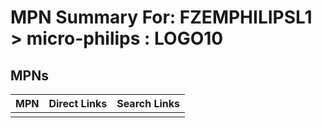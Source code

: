 



# MPN Summary For: FZEMPHILIPSL1 > micro-philips : LOGO10

## MPNs
  

|MPN|Direct Links|Search Links|
| :--- | :--- | :--- |
||||
